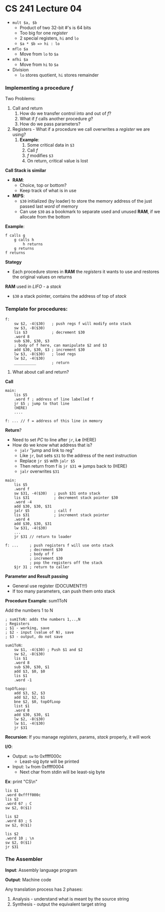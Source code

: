 # CS 241 Lecture 04

- `mult $a, $b`
    - Product of two 32-bit #'s is 64 bits
    - Too big for one *register*
    - 2 special registers, `hi` and `lo`
    - `$a * $b => hi : lo`
- `mflo $a`
    - Move from `lo` to `$a`
- `mfhi $a`
    - Move from `hi` to `$a` 
- Division
    - `lo` stores quotient, `hi` stores remainder
  
### Implementing a procedure *f*
Two Problems:
1. Call and return
    1. How do we transfer control into and out of *f*?
    2. What if *f* calls another procedure *g*?
    3. How do we pass parameters?
2. Registers - What if a procedure we call overwrites a *register* we are using?
    1. **Example**: 
        1. Some critical data in `$3` 
        2. Call *f*
        3. *f* modifies `$3`
        4. On return, critical value is lost

**Call Stack is similar**
- **RAM**:
    - Choice, top or bottom?
    - Keep track of what is in use
- **MIPS**:
    - `$30` initialized (by loader) to store the memory address of the just passed last *word* of memory
    - Can use `$30` as a bookmark to separate used and unused **RAM**, if we allocate from the bottom
  
**Example**:
```
f calls g
    g calls h
        h returns
    g returns
f returns
```

**Stategy**
- Each procedure stores in **RAM** the *registers* it wants to use and restores the original values on returns

**RAM** used in *LIFO* - a *stack*
- `$30` a stack pointer, contains the address of top of *stack*

### Template for procedures:
```
f:
    sw $2, -4($30)   ; push regs f will modify onto stack
    sw $3, -8($30)
    lis $3           ; decrement $30
    .word 8
    sub $30, $30, $3
    ; body of f here, can manipulate $2 and $3
    add $30, $30, $3 ; increment $30
    lw $3, -8($30)   ; load regs
    lw $2, -4($30)
    __________       ; return 
```
1. What about call and return?

**Call**
```
main: 
    lis $5
    .word f ; address of line labelled f
    jr $5 ; jump to that line
    (HERE)
    ....

f: ... // f = address of this line in memory
```

**Return**?
- Need to set *PC* to line after `jr`, **i.e** (HERE)
- How do we know what address that is?
    - `jalr` "jump and link to reg"
    - Like `jr`, but sets `$31` to the address of the next instruction
    - Replace `jr $5` with `jalr $5`
    - Then return from f is `jr $31` => jumps back to (HERE)
    - `jalr` overwrites `$31`

```
main: 
    lis $5
    .word f
    sw $31, -4($30)   ; push $31 onto stack
    lis $31           ; decrement stack pointer $30
    .word -4
    add $30, $30, $31
    jalr $5           ; call f
    lis $31           ; increment stack pointer
    .word 4
    add $30, $30, $31
    lw $31, -4($30)
    ...
    jr $31 // return to loader

f: ...     ; push registers f will use onto stack
           ; decrement $30
           ; body of f
           ; increment $30
           ; pop the registers off the stack
    $jr 31 ; return to caller
```

**Parameter and Result passing**
- General use register (DOCUMENT!!!)
- If too many parameters, can push them onto stack
  
**Procedure Example**: sum1ToN

Add the numbers 1 to N
```
; sum1ToN: adds the numbers 1,..,N
; Registers
; $1 - working, save
; $2 - input (value of N), save
; $3 - output, do not save

sum1ToN:
    sw $1, -4($30) ; Push $1 and $2
    sw $2, -8($30)
    lis $1
    .word 8
    sub $30, $30, $1
    add $3, $0, $0
    lis $1
    .word -1

topOfLoop:
    add $3, $2, $3
    add $2, $2, $1
    bne $2, $0, topOfLoop
    list $1
    .word 8
    add $30, $30, $1
    lw $2, -8($30)
    lw $1, -4($30)
    jr $31
```

 **Recursion**: If you manage *registers*, params, *stack* properly, it will work

 **I/O**: 
 - Output: `sw` to 0xffff000c
    - Least-sig *byte* will be printed
- Input: `lw` from 0xffff0004
    - Next char from stdin will be least-sig byte

**Ex**: print "CS\n"
```
lis $1
.word 0xffff000c
lis $2
.word 67 ; C
sw $2, 0($1)

lis $2
.word 83 ; S
sw $2, 0($1)

lis $2
.word 10 ; \n
sw $2, 0($1)
jr $31
```

### The Assembler
**Input**: Assembly language program

**Output**: Machine code

Any translation process has 2 phases:
1. Analysis - understand what is meant by the source string
2. Synthesis - output the equivalent target string